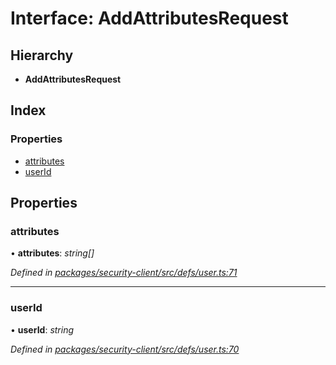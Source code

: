 # Interface: AddAttributesRequest

## Hierarchy

* **AddAttributesRequest**

## Index

### Properties

* [attributes](addattributesrequest.md#attributes)
* [userId](addattributesrequest.md#userid)

## Properties

###  attributes

• **attributes**: *string[]*

*Defined in [packages/security-client/src/defs/user.ts:71](https://github.com/TheSoftwareHouse/rad-modules-tools/blob/56e5326/packages/security-client/src/defs/user.ts#L71)*

___

###  userId

• **userId**: *string*

*Defined in [packages/security-client/src/defs/user.ts:70](https://github.com/TheSoftwareHouse/rad-modules-tools/blob/56e5326/packages/security-client/src/defs/user.ts#L70)*
